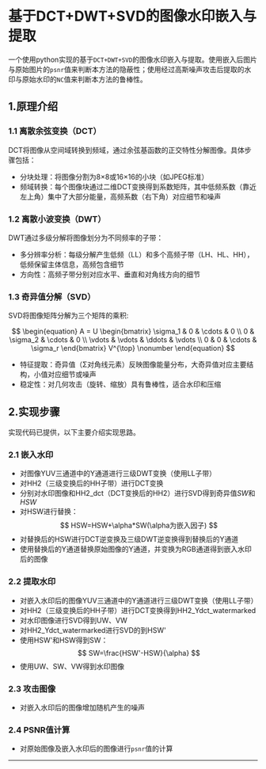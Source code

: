 # 基于DCT+DWT+SVD的图像水印嵌入与提取

一个使用python实现的基于`DCT+DWT+SVD`的图像水印嵌入与提取。使用嵌入后图片与原始图片的`psnr`值来判断本方法的隐蔽性；使用经过高斯噪声攻击后提取的水印与原始水印的`NC`值来判断本方法的鲁棒性。

## 1.原理介绍

### 1.1 离散余弦变换（DCT）

DCT将图像从空间域转换到频域，通过余弦基函数的正交特性分解图像。具体步骤包括：

- 分块处理​​：将图像分割为8×8或16×16的小块（如JPEG标准）
- 频域转换​​：每个图像块通过二维DCT变换得到系数矩阵，其中低频系数（靠近左上角）集中了大部分能量，高频系数（右下角）对应细节和噪声

### 1.2 离散小波变换（DWT）

DWT通过多级分解将图像划分为不同频率的子带：

- 多分辨率分析​​：每级分解产生低频（LL）和多个高频子带（LH、HL、HH），低频保留主体信息，高频包含细节
- 方向性​​：高频子带分别对应水平、垂直和对角线方向的细节

### 1.3 奇异值分解（SVD）​​

SVD将图像矩阵分解为三个矩阵的乘积:

$$
\begin{equation}
A = U \begin{bmatrix}
\sigma_1 & 0 & \cdots & 0 \\
0 & \sigma_2 & \cdots & 0 \\
\vdots & \vdots & \ddots & \vdots \\
0 & 0 & \cdots & \sigma_r
\end{bmatrix} V^{\top} \nonumber
\end{equation}
$$

- 特征提取​​：奇异值（Σ对角线元素）反映图像能量分布，大奇异值对应主要结构，小值对应细节或噪声
- 稳定性​​：对几何攻击（旋转、缩放）具有鲁棒性，适合水印和压缩

## 2.实现步骤

实现代码已提供，以下主要介绍实现思路。

### 2.1 嵌入水印

- 对图像YUV三通道中的Y通道进行三级DWT变换（使用LL子带）
- 对HH2（三级变换后的HH子带）进行DCT变换
- 分别对水印图像和HH2_dct（DCT变换后的HH2）进行SVD得到奇异值$SW$和$HSW$
- 对HSW进行替换：
$$
HSW=HSW+\alpha*SW(\alpha为嵌入因子)
$$
- 对替换后的HSW进行DCT逆变换及三级DWT逆变换得到替换后的Y通道
- 使用替换后的Y通道替换原始图像的Y通道，并变换为RGB通道得到嵌入水印后的图像

### 2.2 提取水印

- 对嵌入水印后的图像YUV三通道中的Y通道进行三级DWT变换（使用LL子带）
- 对HH2（三级变换后的HH子带）进行DCT变换得到HH2_Ydct_watermarked
- 对水印图像进行SVD得到UW、VW
- 对HH2_Ydct_watermarked进行SVD的到HSW'
- 使用HSW'和HSW得到SW：
$$
SW=\frac{HSW'-HSW}{\alpha}
$$
- 使用UW、SW、VW得到水印图像

### 2.3 攻击图像

- 对嵌入水印后的图像增加随机产生的噪声

### 2.4 PSNR值计算

- 对原始图像及嵌入水印后的图像进行`psnr`值的计算

---